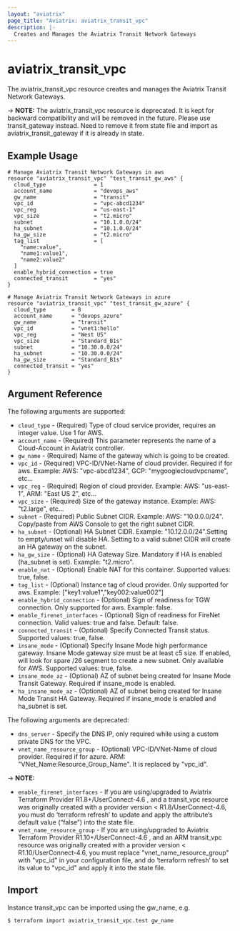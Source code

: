 ```yaml
---
layout: "aviatrix"
page_title: "Aviatrix: aviatrix_transit_vpc"
description: |-
  Creates and Manages the Aviatrix Transit Network Gateways
---
```


# aviatrix_transit_vpc

The aviatrix_transit_vpc resource creates and manages the Aviatrix Transit Network Gateways.

-> **NOTE:** The aviatrix_transit_vpc resource is deprecated. It is kept for backward compatibility and will be removed in the future. Please use transit_gateway instead. Need to remove it from state file and import as aviatrix_transit_gateway if it is already in state.

## Example Usage

```hcl
# Manage Aviatrix Transit Network Gateways in aws
resource "aviatrix_transit_vpc" "test_transit_gw_aws" {
  cloud_type               = 1
  account_name             = "devops_aws"
  gw_name                  = "transit"
  vpc_id                   = "vpc-abcd1234"
  vpc_reg                  = "us-east-1"
  vpc_size                 = "t2.micro"
  subnet                   = "10.1.0.0/24"
  ha_subnet                = "10.1.0.0/24"
  ha_gw_size               = "t2.micro"
  tag_list                 = [
    "name:value", 
    "name1:value1", 
    "name2:value2"
  ]
  enable_hybrid_connection = true
  connected_transit        = "yes"
}

# Manage Aviatrix Transit Network Gateways in azure
resource "aviatrix_transit_vpc" "test_transit_gw_azure" {
  cloud_type        = 8
  account_name      = "devops_azure"
  gw_name           = "transit"
  vpc_id            = "vnet1:hello"
  vpc_reg           = "West US"
  vpc_size          = "Standard_B1s"
  subnet            = "10.30.0.0/24"
  ha_subnet         = "10.30.0.0/24"
  ha_gw_size        = "Standard_B1s"
  connected_transit = "yes"
}

```

## Argument Reference

The following arguments are supported:

* `cloud_type` - (Required) Type of cloud service provider, requires an integer value. Use 1 for AWS.
* `account_name` - (Required) This parameter represents the name of a Cloud-Account in Aviatrix controller.
* `gw_name` - (Required) Name of the gateway which is going to be created.
* `vpc_id` - (Required) VPC-ID/VNet-Name of cloud provider. Required if for aws. Example: AWS: "vpc-abcd1234", GCP: "mygooglecloudvpcname", etc...
* `vpc_reg` - (Required) Region of cloud provider. Example: AWS: "us-east-1", ARM: "East US 2", etc...
* `vpc_size` - (Required) Size of the gateway instance. Example: AWS: "t2.large", etc...
* `subnet` - (Required) Public Subnet CIDR. Example: AWS: "10.0.0.0/24". Copy/paste from AWS Console to get the right subnet CIDR.
* `ha_subnet` - (Optional) HA Subnet CIDR. Example: "10.12.0.0/24".Setting to empty/unset will disable HA. Setting to a valid subnet CIDR will create an HA gateway on the subnet.
* `ha_gw_size` - (Optional) HA Gateway Size. Mandatory if HA is enabled (ha_subnet is set). Example: "t2.micro".
* `enable_nat` - (Optional) Enable NAT for this container. Supported values: true, false.
* `tag_list` - (Optional) Instance tag of cloud provider. Only supported for aws. Example: ["key1:value1","key002:value002"]
* `enable_hybrid_connection` - (Optional) Sign of readiness for TGW connection. Only supported for aws. Example: false.
* `enable_firenet_interfaces` - (Optional) Sign of readiness for FireNet connection. Valid values: true and false. Default: false.
* `connected_transit` - (Optional) Specify Connected Transit status. Supported values: true, false.
* `insane_mode` - (Optional) Specify Insane Mode high performance gateway. Insane Mode gateway size must be at least c5 size. If enabled, will look for spare /26 segment to create a new subnet. Only available for AWS. Supported values: true, false.
* `insane_mode_az` - (Optional) AZ of subnet being created for Insane Mode Transit Gateway. Required if insane_mode is enabled.
* `ha_insane_mode_az` - (Optional) AZ of subnet being created for Insane Mode Transit HA Gateway. Required if insane_mode is enabled and ha_subnet is set.

The following arguments are deprecated:

* `dns_server` - Specify the DNS IP, only required while using a custom private DNS for the VPC.
* `vnet_name_resource_group` - (Optional) VPC-ID/VNet-Name of cloud provider. Required if for azure. ARM: "VNet_Name:Resource_Group_Name". It is replaced by "vpc_id".

-> **NOTE:** 

* `enable_firenet_interfaces` - If you are using/upgraded to Aviatrix Terraform Provider R1.8+/UserConnect-4.6 , and a transit_vpc resource was originally created with a provider version < R1.8/UserConnect-4.6, you must do ‘terraform refresh’ to update and apply the attribute’s default value (“false”) into the state file.
* `vnet_name_resource_group` - If you are using/upgraded to Aviatrix Terraform Provider R1.10+/UserConnect-4.6 , and an ARM transit_vpc resource was originally created with a provider version < R1.10/UserConnect-4.6, you must replace "vnet_name_resource_group" with "vpc_id" in your configuration file, and do ‘terraform refresh’ to set its value to "vpc_id" and apply it into the state file.


## Import

Instance transit_vpc can be imported using the gw_name, e.g.

```
$ terraform import aviatrix_transit_vpc.test gw_name
```
